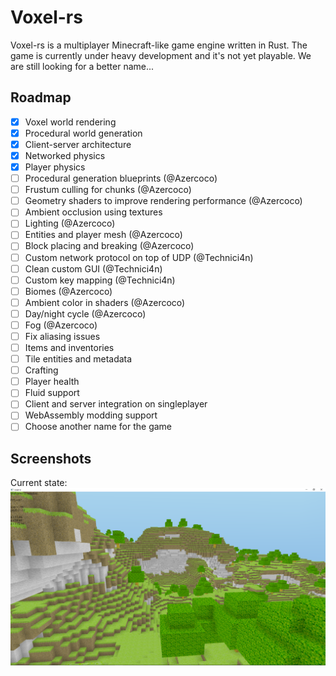 # Voxel-rs
Voxel-rs is a multiplayer Minecraft-like game engine written in Rust.
The game is currently under heavy development and it's not yet playable.
We are still looking for a better name...

## Roadmap
- [x] Voxel world rendering
- [x] Procedural world generation
- [x] Client-server architecture
- [x] Networked physics
- [x] Player physics
- [ ] Procedural generation blueprints (@Azercoco)
- [ ] Frustum culling for chunks (@Azercoco)
- [ ] Geometry shaders to improve rendering performance (@Azercoco)
- [ ] Ambient occlusion using textures
- [ ] Lighting (@Azercoco)
- [ ] Entities and player mesh (@Azercoco)
- [ ] Block placing and breaking (@Azercoco)
- [ ] Custom network protocol on top of UDP (@Technici4n)
- [ ] Clean custom GUI (@Technici4n)
- [ ] Custom key mapping (@Technici4n)
- [ ] Biomes (@Azercoco)
- [ ] Ambient color in shaders (@Azercoco)
- [ ] Day/night cycle (@Azercoco)
- [ ] Fog (@Azercoco)
- [ ] Fix aliasing issues
- [ ] Items and inventories
- [ ] Tile entities and metadata
- [ ] Crafting
- [ ] Player health
- [ ] Fluid support
- [ ] Client and server integration on singleplayer
- [ ] WebAssembly modding support
- [ ] Choose another name for the game

## Screenshots
Current state:
![Current state](screenshots/20191107.png)